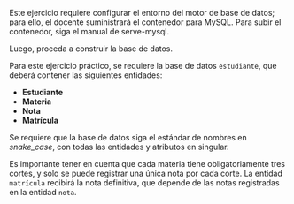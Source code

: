 
Este ejercicio requiere configurar el entorno del motor de base de datos; para ello, el docente suministrará el contenedor para MySQL. Para subir el contenedor, siga el manual de serve-mysql.

Luego, proceda a construir la base de datos.

Para este ejercicio práctico, se requiere la base de datos `estudiante`, que deberá contener las siguientes entidades:

- **Estudiante**
- **Materia**
- **Nota**
- **Matrícula**

Se requiere que la base de datos siga el estándar de nombres en *snake_case*, con todas las entidades y atributos en singular.

Es importante tener en cuenta que cada materia tiene obligatoriamente tres cortes, y solo se puede registrar una única nota por cada corte. La entidad `matrícula` recibirá la nota definitiva, que depende de las notas registradas en la entidad `nota`.
